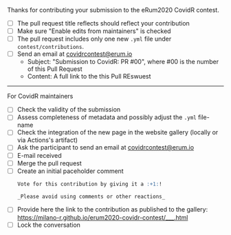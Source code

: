 Thanks for contributing your submission to the eRum2020 CovidR contest.

- [ ] The pull request title reflects should reflect your contribution
- [ ] Make sure "Enable edits from maintainers" is checked
- [ ] The pull request includes only one new `.yml` file under `contest/contributions`.
- [ ] Send an email at covidrcontest@erum.io
     - Subject: "Submission to CovidR: PR #00", where #00 is the number of this Pull Request
     - Content: A full link to the this Pull REswuest
---

For CovidR maintainers

- [ ] Check the validity of the submission
- [ ] Assess completeness of metadata and possibly adjust the `.yml` file-name
- [ ] Check the integration of the new page in the website gallery (locally or via Actions's artifact)
- [ ] Ask the participant to send an email at covidrcontest@erum.io
- [ ] E-mail received
- [ ] Merge the pull request
- [ ] Create an initial paceholder comment
    ```md
    Vote for this contribution by giving it a :+1:!

    _Please avoid using comments or other reactions_
    ```
- [ ] Provide here the link to the contribution as published to the gallery: https://milano-r.github.io/erum2020-covidr-contest/___.html
- [ ] Lock the conversation
